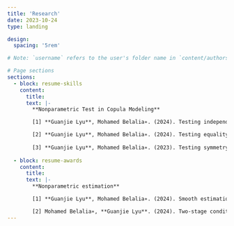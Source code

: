 ```yaml
---
title: 'Research'
date: 2023-10-24
type: landing

design:
  spacing: '5rem'

# Note: `username` refers to the user's folder name in `content/authors/`

# Page sections
sections:
  - block: resume-skills
    content:
      title: 
      text: |-
        **Nonparametric Test in Copula Modeling**

        [1] **Guanjie Lyu**, Mohamed Belalia∗. (2024). Testing independence using C-power functions. <span style="color: #318CE7;"> Under review </span>

        [2] **Guanjie Lyu**, Mohamed Belalia∗. (2024). Testing equality between the dependence structures of two samples using Bernstein polynomials. arXiv:2303.02510. <span style="color: #318CE7;"> Under revision </span>
 
        [3] **Guanjie Lyu**, Mohamed Belalia∗. (2023). Testing symmetry for bivariate copulas using Bernstein polynomials. <span style="color: darkgreen;"> Statistics and Computing </span> 33 (6): 128.
    
  - block: resume-awards
    content:
      title: 
      text: |-
        **Nonparametric estimation**

        [1] **Guanjie Lyu**, Mohamed Belalia∗. (2024). Smooth estimation of conditional quantile function using Bernstein polynomials. <span style="color: darkgreen;"> Statistics </span> 58 (2): 407-421.

        [2] Mohamed Belalia∗, **Guanjie Lyu**. (2024). Two-stage conditional density estimation based on Bernstein polynomials. <span style="color: darkgreen;"> Communications in Statistics - Theory and Methods </span> 53 (11): 4172-4193.
---
```


